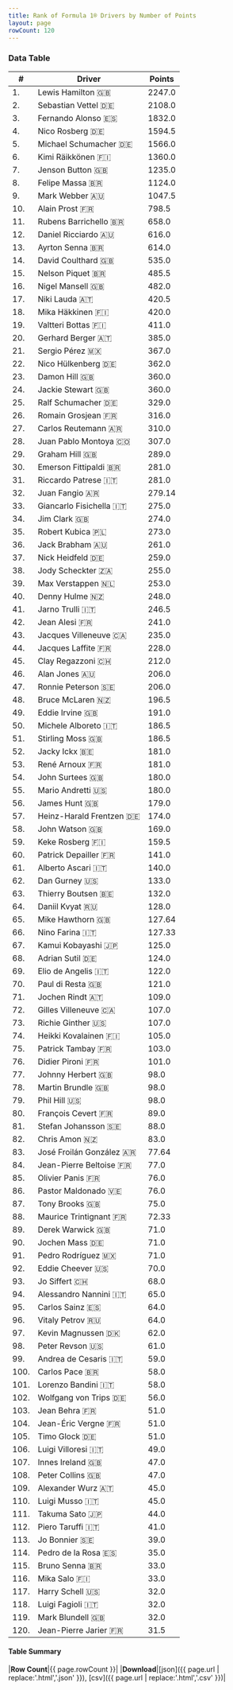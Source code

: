 ```yaml
---
title: Rank of Formula 1® Drivers by Number of Points
layout: page
rowCount: 120
---
```


<canvas id="chart" width="400" height="180"></canvas>
<script>
var data = {
    "datasets": [
        {
            "backgroundColor": [
                "#f3a935",
                "#f3a935",
                "#f3a935",
                "#f3a935",
                "#f3a935",
                "#f3a935",
                "#f3a935",
                "#f3a935",
                "#f3a935",
                "#f3a935",
                "#f3a935",
                "#f3a935",
                "#f3a935",
                "#f3a935",
                "#f3a935",
                "#f3a935",
                "#f3a935",
                "#f3a935",
                "#f3a935",
                "#f3a935",
                "#f3a935",
                "#f3a935",
                "#f3a935",
                "#f3a935",
                "#f3a935",
                "#f3a935",
                "#f3a935",
                "#f3a935",
                "#f3a935",
                "#f3a935",
                "#f3a935",
                "#f3a935",
                "#f3a935",
                "#f3a935",
                "#f3a935",
                "#f3a935",
                "#f3a935",
                "#f3a935",
                "#f3a935",
                "#f3a935",
                "#f3a935",
                "#f3a935",
                "#f3a935",
                "#f3a935",
                "#f3a935",
                "#f3a935",
                "#f3a935",
                "#f3a935",
                "#f3a935",
                "#f3a935",
                "#f3a935",
                "#f3a935",
                "#f3a935",
                "#f3a935",
                "#f3a935",
                "#f3a935",
                "#f3a935",
                "#f3a935",
                "#f3a935",
                "#f3a935",
                "#f3a935",
                "#f3a935",
                "#f3a935",
                "#f3a935",
                "#f3a935",
                "#f3a935",
                "#f3a935",
                "#f3a935",
                "#f3a935",
                "#f3a935",
                "#f3a935",
                "#f3a935",
                "#f3a935",
                "#f3a935",
                "#f3a935",
                "#f3a935",
                "#f3a935",
                "#f3a935",
                "#f3a935",
                "#f3a935",
                "#f3a935",
                "#f3a935",
                "#f3a935",
                "#f3a935",
                "#f3a935",
                "#f3a935",
                "#f3a935",
                "#f3a935",
                "#f3a935",
                "#f3a935",
                "#f3a935",
                "#f3a935",
                "#f3a935",
                "#f3a935",
                "#f3a935",
                "#f3a935",
                "#f3a935",
                "#f3a935",
                "#f3a935",
                "#f3a935",
                "#f3a935",
                "#f3a935",
                "#f3a935",
                "#f3a935",
                "#f3a935",
                "#f3a935",
                "#f3a935",
                "#f3a935",
                "#f3a935",
                "#f3a935",
                "#f3a935",
                "#f3a935",
                "#f3a935",
                "#f3a935",
                "#f3a935",
                "#f3a935",
                "#f3a935",
                "#f3a935",
                "#f3a935",
                "#f3a935"
            ],
            "borderColor": [
                "#f68639",
                "#f68639",
                "#f68639",
                "#f68639",
                "#f68639",
                "#f68639",
                "#f68639",
                "#f68639",
                "#f68639",
                "#f68639",
                "#f68639",
                "#f68639",
                "#f68639",
                "#f68639",
                "#f68639",
                "#f68639",
                "#f68639",
                "#f68639",
                "#f68639",
                "#f68639",
                "#f68639",
                "#f68639",
                "#f68639",
                "#f68639",
                "#f68639",
                "#f68639",
                "#f68639",
                "#f68639",
                "#f68639",
                "#f68639",
                "#f68639",
                "#f68639",
                "#f68639",
                "#f68639",
                "#f68639",
                "#f68639",
                "#f68639",
                "#f68639",
                "#f68639",
                "#f68639",
                "#f68639",
                "#f68639",
                "#f68639",
                "#f68639",
                "#f68639",
                "#f68639",
                "#f68639",
                "#f68639",
                "#f68639",
                "#f68639",
                "#f68639",
                "#f68639",
                "#f68639",
                "#f68639",
                "#f68639",
                "#f68639",
                "#f68639",
                "#f68639",
                "#f68639",
                "#f68639",
                "#f68639",
                "#f68639",
                "#f68639",
                "#f68639",
                "#f68639",
                "#f68639",
                "#f68639",
                "#f68639",
                "#f68639",
                "#f68639",
                "#f68639",
                "#f68639",
                "#f68639",
                "#f68639",
                "#f68639",
                "#f68639",
                "#f68639",
                "#f68639",
                "#f68639",
                "#f68639",
                "#f68639",
                "#f68639",
                "#f68639",
                "#f68639",
                "#f68639",
                "#f68639",
                "#f68639",
                "#f68639",
                "#f68639",
                "#f68639",
                "#f68639",
                "#f68639",
                "#f68639",
                "#f68639",
                "#f68639",
                "#f68639",
                "#f68639",
                "#f68639",
                "#f68639",
                "#f68639",
                "#f68639",
                "#f68639",
                "#f68639",
                "#f68639",
                "#f68639",
                "#f68639",
                "#f68639",
                "#f68639",
                "#f68639",
                "#f68639",
                "#f68639",
                "#f68639",
                "#f68639",
                "#f68639",
                "#f68639",
                "#f68639",
                "#f68639",
                "#f68639",
                "#f68639",
                "#f68639"
            ],
            "borderWidth": 1,
            "data": [
                2247.0,
                2108.0,
                1832.0,
                1594.5,
                1566.0,
                1360.0,
                1235.0,
                1124.0,
                1047.5,
                798.5,
                658.0,
                616.0,
                614.0,
                535.0,
                485.5,
                482.0,
                420.5,
                420.0,
                411.0,
                385.0,
                367.0,
                362.0,
                360.0,
                360.0,
                329.0,
                316.0,
                310.0,
                307.0,
                289.0,
                281.0,
                281.0,
                279.14,
                275.0,
                274.0,
                273.0,
                261.0,
                259.0,
                255.0,
                253.0,
                248.0,
                246.5,
                241.0,
                235.0,
                228.0,
                212.0,
                206.0,
                206.0,
                196.5,
                191.0,
                186.5,
                186.5,
                181.0,
                181.0,
                180.0,
                180.0,
                179.0,
                174.0,
                169.0,
                159.5,
                141.0,
                140.0,
                133.0,
                132.0,
                128.0,
                127.64,
                127.33,
                125.0,
                124.0,
                122.0,
                121.0,
                109.0,
                107.0,
                107.0,
                105.0,
                103.0,
                101.0,
                98.0,
                98.0,
                98.0,
                89.0,
                88.0,
                83.0,
                77.64,
                77.0,
                76.0,
                76.0,
                75.0,
                72.33,
                71.0,
                71.0,
                71.0,
                70.0,
                68.0,
                65.0,
                64.0,
                64.0,
                62.0,
                61.0,
                59.0,
                58.0,
                58.0,
                56.0,
                51.0,
                51.0,
                51.0,
                49.0,
                47.0,
                47.0,
                45.0,
                45.0,
                44.0,
                41.0,
                39.0,
                35.0,
                33.0,
                33.0,
                32.0,
                32.0,
                32.0,
                31.5
            ],
            "label": "Points"
        }
    ],
    "labels": [
        "Lewis Hamilton",
        "Sebastian Vettel",
        "Fernando Alonso",
        "Nico Rosberg",
        "Michael Schumacher",
        "Kimi Räikkönen",
        "Jenson Button",
        "Felipe Massa",
        "Mark Webber",
        "Alain Prost",
        "Rubens Barrichello",
        "Daniel Ricciardo",
        "Ayrton Senna",
        "David Coulthard",
        "Nelson Piquet",
        "Nigel Mansell",
        "Niki Lauda",
        "Mika Häkkinen",
        "Valtteri Bottas",
        "Gerhard Berger",
        "Sergio Pérez",
        "Nico Hülkenberg",
        "Damon Hill",
        "Jackie Stewart",
        "Ralf Schumacher",
        "Romain Grosjean",
        "Carlos Reutemann",
        "Juan Pablo Montoya",
        "Graham Hill",
        "Emerson Fittipaldi",
        "Riccardo Patrese",
        "Juan Fangio",
        "Giancarlo Fisichella",
        "Jim Clark",
        "Robert Kubica",
        "Jack Brabham",
        "Nick Heidfeld",
        "Jody Scheckter",
        "Max Verstappen",
        "Denny Hulme",
        "Jarno Trulli",
        "Jean Alesi",
        "Jacques Villeneuve",
        "Jacques Laffite",
        "Clay Regazzoni",
        "Alan Jones",
        "Ronnie Peterson",
        "Bruce McLaren",
        "Eddie Irvine",
        "Michele Alboreto",
        "Stirling Moss",
        "Jacky Ickx",
        "René Arnoux",
        "John Surtees",
        "Mario Andretti",
        "James Hunt",
        "Heinz-Harald Frentzen",
        "John Watson",
        "Keke Rosberg",
        "Patrick Depailler",
        "Alberto Ascari",
        "Dan Gurney",
        "Thierry Boutsen",
        "Daniil Kvyat",
        "Mike Hawthorn",
        "Nino Farina",
        "Kamui Kobayashi",
        "Adrian Sutil",
        "Elio de Angelis",
        "Paul di Resta",
        "Jochen Rindt",
        "Gilles Villeneuve",
        "Richie Ginther",
        "Heikki Kovalainen",
        "Patrick Tambay",
        "Didier Pironi",
        "Johnny Herbert",
        "Martin Brundle",
        "Phil Hill",
        "François Cevert",
        "Stefan Johansson",
        "Chris Amon",
        "José Froilán González",
        "Jean-Pierre Beltoise",
        "Olivier Panis",
        "Pastor Maldonado",
        "Tony Brooks",
        "Maurice Trintignant",
        "Derek Warwick",
        "Jochen Mass",
        "Pedro Rodríguez",
        "Eddie Cheever",
        "Jo Siffert",
        "Alessandro Nannini",
        "Carlos Sainz",
        "Vitaly Petrov",
        "Kevin Magnussen",
        "Peter Revson",
        "Andrea de Cesaris",
        "Carlos Pace",
        "Lorenzo Bandini",
        "Wolfgang von Trips",
        "Jean Behra",
        "Jean-Éric Vergne",
        "Timo Glock",
        "Luigi Villoresi",
        "Innes Ireland",
        "Peter Collins",
        "Alexander Wurz",
        "Luigi Musso",
        "Takuma Sato",
        "Piero Taruffi",
        "Jo Bonnier",
        "Pedro de la Rosa",
        "Bruno Senna",
        "Mika Salo",
        "Harry Schell",
        "Luigi Fagioli",
        "Mark Blundell",
        "Jean-Pierre Jarier"
    ]
};
var options = {
  legend: {
    display: false
  },
  scales: {
    xAxes: [{
      ticks: {
        beginAtZero: true,
        maxRotation: 180,
        display: window.innerWidth > 800
      }
    }],
    yAxes: [{
      ticks: {
        beginAtZero: true
      }
    }]
  },
  onResize: function(chart, size) {
    chart.options.scales.xAxes[0].ticks.display = size.width > 800;
  }
};
var chart = new Chart("chart", {
    data: data,
    type: 'bar',
    options: options
});
</script>

<!-- div id="chart-navigation">
<button onclick="window.location = chart.toBase64Image();">Save as Image</button>
<button onclick="window.location = chart.toBase64Image();">Hello</button>
<button onclick="window.location = chart.toBase64Image();">Hello</button>
<select>
<option>one</option>
<option>two</option>
<option>three</option>
</select>
</div -->




### Data Table

| # | Driver | Points |
|--|--|--|
| 1. | Lewis Hamilton 🇬🇧 | 2247.0 |
| 2. | Sebastian Vettel 🇩🇪 | 2108.0 |
| 3. | Fernando Alonso 🇪🇸 | 1832.0 |
| 4. | Nico Rosberg 🇩🇪 | 1594.5 |
| 5. | Michael Schumacher 🇩🇪 | 1566.0 |
| 6. | Kimi Räikkönen 🇫🇮 | 1360.0 |
| 7. | Jenson Button 🇬🇧 | 1235.0 |
| 8. | Felipe Massa 🇧🇷 | 1124.0 |
| 9. | Mark Webber 🇦🇺 | 1047.5 |
| 10. | Alain Prost 🇫🇷 | 798.5 |
| 11. | Rubens Barrichello 🇧🇷 | 658.0 |
| 12. | Daniel Ricciardo 🇦🇺 | 616.0 |
| 13. | Ayrton Senna 🇧🇷 | 614.0 |
| 14. | David Coulthard 🇬🇧 | 535.0 |
| 15. | Nelson Piquet 🇧🇷 | 485.5 |
| 16. | Nigel Mansell 🇬🇧 | 482.0 |
| 17. | Niki Lauda 🇦🇹 | 420.5 |
| 18. | Mika Häkkinen 🇫🇮 | 420.0 |
| 19. | Valtteri Bottas 🇫🇮 | 411.0 |
| 20. | Gerhard Berger 🇦🇹 | 385.0 |
| 21. | Sergio Pérez 🇲🇽 | 367.0 |
| 22. | Nico Hülkenberg 🇩🇪 | 362.0 |
| 23. | Damon Hill 🇬🇧 | 360.0 |
| 24. | Jackie Stewart 🇬🇧 | 360.0 |
| 25. | Ralf Schumacher 🇩🇪 | 329.0 |
| 26. | Romain Grosjean 🇫🇷 | 316.0 |
| 27. | Carlos Reutemann 🇦🇷 | 310.0 |
| 28. | Juan Pablo Montoya 🇨🇴 | 307.0 |
| 29. | Graham Hill 🇬🇧 | 289.0 |
| 30. | Emerson Fittipaldi 🇧🇷 | 281.0 |
| 31. | Riccardo Patrese 🇮🇹 | 281.0 |
| 32. | Juan Fangio 🇦🇷 | 279.14 |
| 33. | Giancarlo Fisichella 🇮🇹 | 275.0 |
| 34. | Jim Clark 🇬🇧 | 274.0 |
| 35. | Robert Kubica 🇵🇱 | 273.0 |
| 36. | Jack Brabham 🇦🇺 | 261.0 |
| 37. | Nick Heidfeld 🇩🇪 | 259.0 |
| 38. | Jody Scheckter 🇿🇦 | 255.0 |
| 39. | Max Verstappen 🇳🇱 | 253.0 |
| 40. | Denny Hulme 🇳🇿 | 248.0 |
| 41. | Jarno Trulli 🇮🇹 | 246.5 |
| 42. | Jean Alesi 🇫🇷 | 241.0 |
| 43. | Jacques Villeneuve 🇨🇦 | 235.0 |
| 44. | Jacques Laffite 🇫🇷 | 228.0 |
| 45. | Clay Regazzoni 🇨🇭 | 212.0 |
| 46. | Alan Jones 🇦🇺 | 206.0 |
| 47. | Ronnie Peterson 🇸🇪 | 206.0 |
| 48. | Bruce McLaren 🇳🇿 | 196.5 |
| 49. | Eddie Irvine 🇬🇧 | 191.0 |
| 50. | Michele Alboreto 🇮🇹 | 186.5 |
| 51. | Stirling Moss 🇬🇧 | 186.5 |
| 52. | Jacky Ickx 🇧🇪 | 181.0 |
| 53. | René Arnoux 🇫🇷 | 181.0 |
| 54. | John Surtees 🇬🇧 | 180.0 |
| 55. | Mario Andretti 🇺🇸 | 180.0 |
| 56. | James Hunt 🇬🇧 | 179.0 |
| 57. | Heinz-Harald Frentzen 🇩🇪 | 174.0 |
| 58. | John Watson 🇬🇧 | 169.0 |
| 59. | Keke Rosberg 🇫🇮 | 159.5 |
| 60. | Patrick Depailler 🇫🇷 | 141.0 |
| 61. | Alberto Ascari 🇮🇹 | 140.0 |
| 62. | Dan Gurney 🇺🇸 | 133.0 |
| 63. | Thierry Boutsen 🇧🇪 | 132.0 |
| 64. | Daniil Kvyat 🇷🇺 | 128.0 |
| 65. | Mike Hawthorn 🇬🇧 | 127.64 |
| 66. | Nino Farina 🇮🇹 | 127.33 |
| 67. | Kamui Kobayashi 🇯🇵 | 125.0 |
| 68. | Adrian Sutil 🇩🇪 | 124.0 |
| 69. | Elio de Angelis 🇮🇹 | 122.0 |
| 70. | Paul di Resta 🇬🇧 | 121.0 |
| 71. | Jochen Rindt 🇦🇹 | 109.0 |
| 72. | Gilles Villeneuve 🇨🇦 | 107.0 |
| 73. | Richie Ginther 🇺🇸 | 107.0 |
| 74. | Heikki Kovalainen 🇫🇮 | 105.0 |
| 75. | Patrick Tambay 🇫🇷 | 103.0 |
| 76. | Didier Pironi 🇫🇷 | 101.0 |
| 77. | Johnny Herbert 🇬🇧 | 98.0 |
| 78. | Martin Brundle 🇬🇧 | 98.0 |
| 79. | Phil Hill 🇺🇸 | 98.0 |
| 80. | François Cevert 🇫🇷 | 89.0 |
| 81. | Stefan Johansson 🇸🇪 | 88.0 |
| 82. | Chris Amon 🇳🇿 | 83.0 |
| 83. | José Froilán González 🇦🇷 | 77.64 |
| 84. | Jean-Pierre Beltoise 🇫🇷 | 77.0 |
| 85. | Olivier Panis 🇫🇷 | 76.0 |
| 86. | Pastor Maldonado 🇻🇪 | 76.0 |
| 87. | Tony Brooks 🇬🇧 | 75.0 |
| 88. | Maurice Trintignant 🇫🇷 | 72.33 |
| 89. | Derek Warwick 🇬🇧 | 71.0 |
| 90. | Jochen Mass 🇩🇪 | 71.0 |
| 91. | Pedro Rodríguez 🇲🇽 | 71.0 |
| 92. | Eddie Cheever 🇺🇸 | 70.0 |
| 93. | Jo Siffert 🇨🇭 | 68.0 |
| 94. | Alessandro Nannini 🇮🇹 | 65.0 |
| 95. | Carlos Sainz 🇪🇸 | 64.0 |
| 96. | Vitaly Petrov 🇷🇺 | 64.0 |
| 97. | Kevin Magnussen 🇩🇰 | 62.0 |
| 98. | Peter Revson 🇺🇸 | 61.0 |
| 99. | Andrea de Cesaris 🇮🇹 | 59.0 |
| 100. | Carlos Pace 🇧🇷 | 58.0 |
| 101. | Lorenzo Bandini 🇮🇹 | 58.0 |
| 102. | Wolfgang von Trips 🇩🇪 | 56.0 |
| 103. | Jean Behra 🇫🇷 | 51.0 |
| 104. | Jean-Éric Vergne 🇫🇷 | 51.0 |
| 105. | Timo Glock 🇩🇪 | 51.0 |
| 106. | Luigi Villoresi 🇮🇹 | 49.0 |
| 107. | Innes Ireland 🇬🇧 | 47.0 |
| 108. | Peter Collins 🇬🇧 | 47.0 |
| 109. | Alexander Wurz 🇦🇹 | 45.0 |
| 110. | Luigi Musso 🇮🇹 | 45.0 |
| 111. | Takuma Sato 🇯🇵 | 44.0 |
| 112. | Piero Taruffi 🇮🇹 | 41.0 |
| 113. | Jo Bonnier 🇸🇪 | 39.0 |
| 114. | Pedro de la Rosa 🇪🇸 | 35.0 |
| 115. | Bruno Senna 🇧🇷 | 33.0 |
| 116. | Mika Salo 🇫🇮 | 33.0 |
| 117. | Harry Schell 🇺🇸 | 32.0 |
| 118. | Luigi Fagioli 🇮🇹 | 32.0 |
| 119. | Mark Blundell 🇬🇧 | 32.0 |
| 120. | Jean-Pierre Jarier 🇫🇷 | 31.5 |

#### Table Summary

|**Row Count**|{{ page.rowCount }}|
|**Download**|[json]({{ page.url | replace:'.html','.json' }}), [csv]({{ page.url | replace:'.html','.csv' }})|
